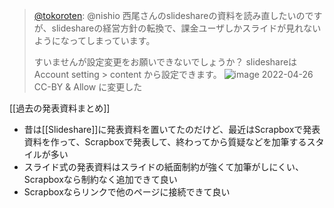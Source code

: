 
> [@tokoroten](https://twitter.com/tokoroten/status/1518778628850712576?s=21&t=tsewUt1L6RCB3-sjFaD3Iw): @nishio
> 西尾さんのslideshareの資料を読み直したいのですが、slideshareの経営方針の転換で、課金ユーザしかスライドが見れないようになってしまっています。
>
> すいませんが設定変更をお願いできないでしょうか？
> slideshareはAccount setting > content から設定できます。
> ![image](https://pbs.twimg.com/media/FRPI4GHaIAASw9D.jpg)
2022-04-26 CC-BY & Allow に変更した


[[過去の発表資料まとめ]]
- 昔は[[Slideshare]]に発表資料を置いてたのだけど、最近はScrapboxで発表資料を作って、Scrapboxで発表して、終わってから質疑などを加筆するスタイルが多い
- スライド式の発表資料はスライドの紙面制約が強くて加筆がしにくい、Scrapboxなら制約なく追加できて良い
- Scrapboxならリンクで他のページに接続できて良い
